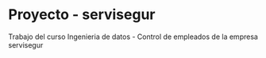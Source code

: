 # Proyecto - servisegur
Trabajo del curso Ingenieria de datos - Control de empleados de la empresa servisegur
